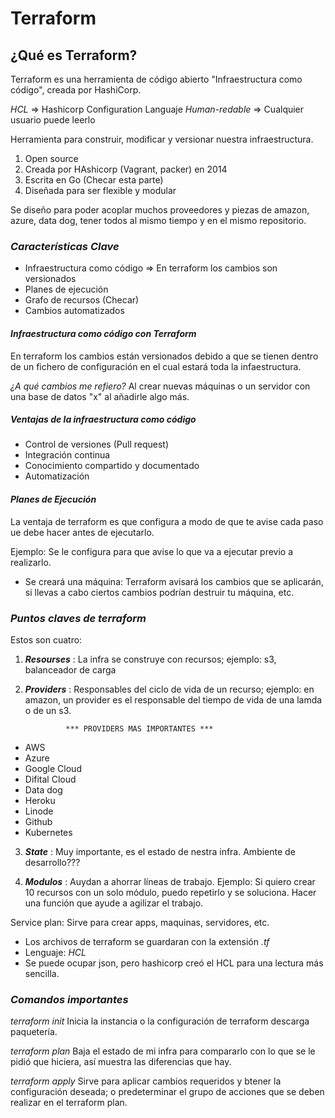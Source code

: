 # Terraform

## ¿Qué es Terraform?

Terraform es una herramienta de código abierto "Infraestructura como código", creada por HashiCorp.

*HCL* => Hashicorp Configuration Languaje
*Human-redable* => Cualquier usuario puede leerlo

Herramienta para construir, modificar y versionar nuestra infraestructura.

1. Open source
2. Creada por HAshicorp (Vagrant, packer) en 2014
3. Escrita en Go (Checar esta parte)
4. Diseñada para ser flexible y modular

Se diseño para poder acoplar muchos proveedores y piezas de amazon, azure, data dog, tener todos al mismo tiempo y en el mismo repositorio.

###   *Características Clave*

- Infraestructura como código => En terraform los cambios son versionados
- Planes de ejecución
- Grafo de recursos (Checar)
- Cambios automatizados


####  ***Infraestructura como código con Terraform***

En terraform los cambios están versionados debido a que se tienen dentro de un fichero de configuración en el cual estará toda la infaestructura.

*¿A qué cambios me refiero?*
Al crear nuevas máquinas o un servidor con una base de datos "x" al añadirle algo más.

##### *Ventajas de la infraestructura como código*

- Control de versiones (Pull request)
- Integración continua
- Conocimiento compartido y documentado
- Automatización

#### ***Planes de Ejecución***

La ventaja de terraform es que configura a modo de que te avise cada paso ue debe hacer antes de ejecutarlo.

Ejemplo:
Se le configura para que avise lo que va a ejecutar previo a realizarlo.
- Se creará una máquina:
Terraform avisará los cambios que se aplicarán, si llevas a cabo ciertos cambios podrían destruir tu máquina, etc.

### ***Puntos claves de terraform***

Estos son cuatro:

1. ***Resourses*** : 
La infra se construye con recursos; ejemplo: s3, balanceador de carga

2. ***Providers*** : 
Responsables del ciclo de vida de un recurso; ejemplo: en amazon, un provider es el responsable del tiempo de vida de una lamda o de un s3.

                *** PROVIDERS MAS IMPORTANTES ***

- AWS
- Azure
- Google Cloud
- Difital Cloud
- Data dog
- Heroku
- Linode
- Github
- Kubernetes

3. ***State*** : Muy importante, es el estado de nestra infra. Ambiente de desarrollo???

4. ***Modulos*** : Auydan a ahorrar líneas de trabajo.
Ejemplo: Si quiero crear 10 recursos con un solo módulo, puedo repetirlo y se soluciona.
Hacer una función que ayude a agilizar el trabajo.

Service plan: Sirve para crear apps, maquinas, servidores, etc.
- Los archivos de terraform se guardaran con la extensión *.tf*
- Lenguaje: *HCL*
- Se puede ocupar json, pero hashicorp creó el HCL para una lectura más sencilla.

### ***Comandos importantes***

*terraform init*
Inicia la instancia o la configuración de terraform descarga paquetería.

*terraform plan* 
Baja el estado de mi infra para compararlo con lo que se le pidió que hiciera, así muestra las diferencias que hay.

*terraform apply*
Sirve para aplicar cambios requeridos y btener la configuración deseada; o predeterminar el grupo de acciones que se deben realizar en el terraform plan.
